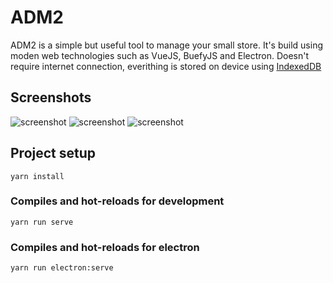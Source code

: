 # ADM2
ADM2 is a simple but useful tool to manage your small store.
It's build using moden web technologies such as VueJS, BuefyJS and Electron.
Doesn't require internet connection, everithing is stored on device using [IndexedDB](https://developer.mozilla.org/en-US/docs/Web/API/IndexedDB_API)

## Screenshots

![screenshot](https://raw.githubusercontent.com/LuisHCK/adm2/master/public/screenshot-localhost_8080-2020.03.04-08_20_34.jpg)
![screenshot](https://github.com/LuisHCK/adm2/blob/master/public/screenshot-localhost_8080-2020.03.04-08_18_46.jpg)
![screenshot](https://raw.githubusercontent.com/LuisHCK/adm2/master/public/screenshot-localhost_8080-2020.03.04-08_18_46.jpg)

## Project setup
```
yarn install
```

### Compiles and hot-reloads for development
```
yarn run serve
```

### Compiles and hot-reloads for electron
```
yarn run electron:serve
```
